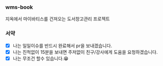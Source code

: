 ### wms-book
지옥에서 마이바티스를 건져오는 도서창고관리 프로젝트


### 서약
- [x] 나는 일일이슈를 반드시 완료해서 pr을 보내겠습니다.
- [x] 나는 진척없이 15분을 보내면 주저없이 친구/강사에게 도움을 요청하겠습니다.
- [x] 나는 무조건 할수 있습니다.😁